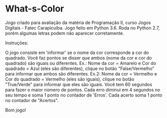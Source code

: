 # What-s-Color
Jogo criado para avaliação da matéria de Programação II, curso Jogos Digitais - Fatec Carapicuíba.
Jogo feito em Python 3.6.
Roda no Python 2.7, porém algumas letras podem não aparecer corretamente.

Instruções:

O jogo consiste em 'informar' se o nome da cor corresponde a cor do quadrado.
Você faz pontos se disser que ambos (nome da cor e cor do quadrado) são iguais ou diferentes. Ex.: Nome da cor = Amarelo e Cor do quadrado = Azul (eles são diferentes), clique no botão "False/Vermelho" para informar que ambos são diferentes. Ex.2: Nome da cor = Vermelho e Cor do quadrado = Vermelho (eles são iguais), clique no botão "True/Verde" para informar que eles são iguais.
Você tem 60 segundos para fazer o maior número de pontos.
Cada erro diminui em 4 segundos no seu tempo e soma 1 ponto no contador de 'Erros'.
Cada acerto soma 1 ponto no contador de "Acertos".

Bom jogo!
